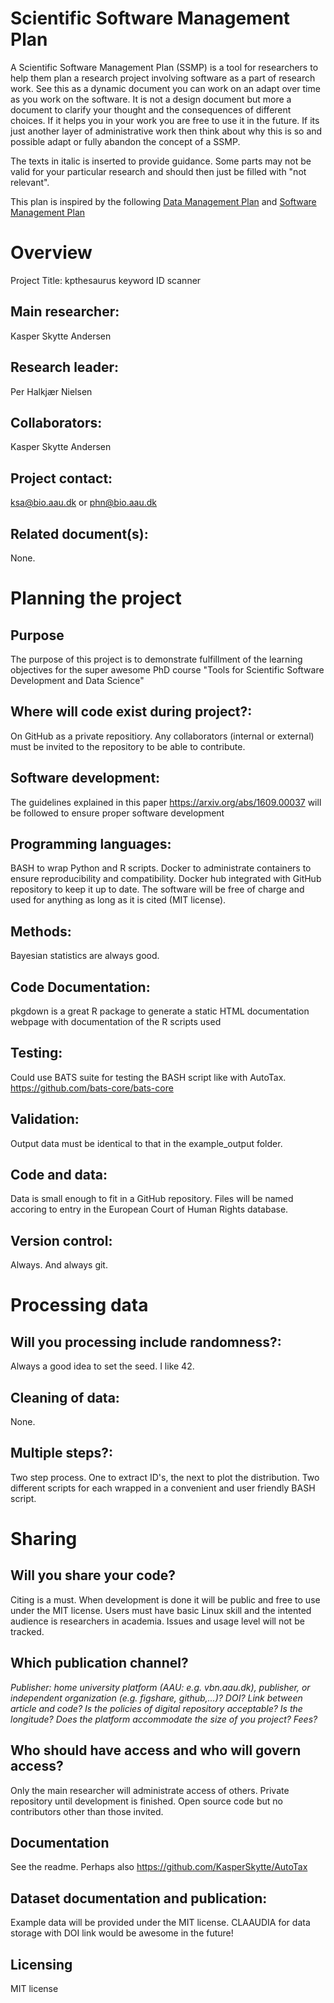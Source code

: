 # Scientific Software Management Plan

A Scientific Software Management Plan (SSMP) is a tool for researchers to help them plan a research project involving software as a part of research work. See this as a dynamic document you can work on an adapt over time as you work on the software. It is not a design document but more a document to clarify your thought and the consequences of different choices. If it helps you in your work you are free to use it in the future. If its just another layer of administrative work then think about why this is so and possible adapt or fully abandon the concept of a SSMP.

The texts in italic is inserted to provide guidance. Some parts may not be valid for your particular research and should then just be filled with "not relevant".

This plan is inspired by the following [Data Management Plan](https://healthsciences.ku.dk/research/responsible-conduct-of-research/SUND_Data_Management_Plan_Template_Final.docx/SUND_Data_Management_Plan_Template_Final.docx) and [Software Management Plan](https://doi.org/10.5281/zenodo.2159713)

# Overview

Project Title: kpthesaurus keyword ID scanner

## Main researcher: 
Kasper Skytte Andersen 

## Research leader: 
Per Halkjær Nielsen

## Collaborators: 
Kasper Skytte Andersen

## Project contact: 
ksa@bio.aau.dk or phn@bio.aau.dk

## Related document(s): 
None.

# Planning the project

## Purpose
The purpose of this project is to demonstrate fulfillment of the learning objectives for the super awesome PhD course "Tools for Scientific Software Development and Data Science"

## Where will code exist during project?: 
On GitHub as a private repositiory. Any collaborators (internal or external) must be invited to the repository to be able to contribute.

## Software development: 
The guidelines explained in this paper https://arxiv.org/abs/1609.00037 will be followed to ensure proper software development

## Programming languages:
BASH to wrap Python and R scripts. Docker to administrate containers to ensure reproducibility and compatibility. Docker hub integrated with GitHub repository to keep it up to date. The software will be free of charge and used for anything as long as it is cited (MIT license).

## Methods: 
Bayesian statistics are always good.

## Code Documentation: 
pkgdown is a great R package to generate a static HTML documentation webpage with documentation of the R scripts used

## Testing: 
Could use BATS suite for testing the BASH script like with AutoTax. https://github.com/bats-core/bats-core

## Validation: 
Output data must be identical to that in the example_output folder. 

## Code and data: 
Data is small enough to fit in a GitHub repository. Files will be named accoring to entry in the European Court of Human Rights database. 

## Version control: 
Always. And always git.

# Processing data

##  Will you processing include randomness?: 
Always a good idea to set the seed. I like 42.

## Cleaning of data: 
None.

## Multiple steps?: 
Two step process. One to extract ID's, the next to plot the distribution. Two different scripts for each wrapped in a convenient and user friendly BASH script.

# Sharing
## Will you share your code? 
Citing is a must. When development is done it will be public and free to use under the MIT license. Users must have basic Linux skill and the intented audience is researchers in academia. Issues and usage level will not be tracked.

## Which publication channel? 
*Publisher: home university platform (AAU: e.g. vbn.aau.dk), publisher, or independent organization (e.g. figshare, github,...)? DOI? Link between article and code? Is the policies of digital repository acceptable? Is the longitude? Does the platform accommodate the size of you project? Fees?*

## Who should have access and who will govern access?
Only the main researcher will administrate access of others. Private repository until development is finished. Open source code but no contributors other than those invited.

## Documentation 
See the readme. Perhaps also https://github.com/KasperSkytte/AutoTax 

## Dataset documentation and publication: 
Example data will be provided under the MIT license. CLAAUDIA for data storage with DOI link would be awesome in the future!

## Licensing 
MIT license
